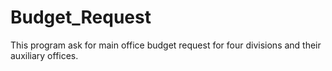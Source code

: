 # Budget_Request
This program ask for main office budget request for four divisions and their auxiliary offices.
